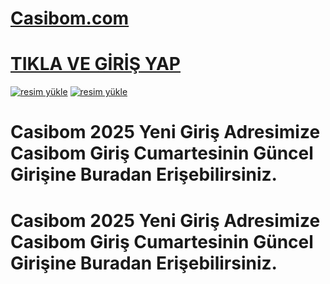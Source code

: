 # <a href="https://www.kisa.link/qnCxu">Casibom.com</a>
# <a href="https://www.kisa.link/qnCxu">TIKLA VE GİRİŞ YAP</a>

<a href="https://www.kisa.link/qnCxu"><img src="https://resmim.net/cdn/2025/01/04/Dub8vo.png" alt="resim yükle" border="0" /></a>
<a href="https://www.kisa.link/qnCxu"><img src="https://resmim.net/cdn/2025/01/04/Dub8vo.png" alt="resim yükle" border="0" /></a>

# Casibom 2025 Yeni Giriş Adresimize Casibom Giriş Cumartesinin Güncel Girişine Buradan Erişebilirsiniz.
# Casibom 2025 Yeni Giriş Adresimize Casibom Giriş Cumartesinin Güncel Girişine Buradan Erişebilirsiniz.
